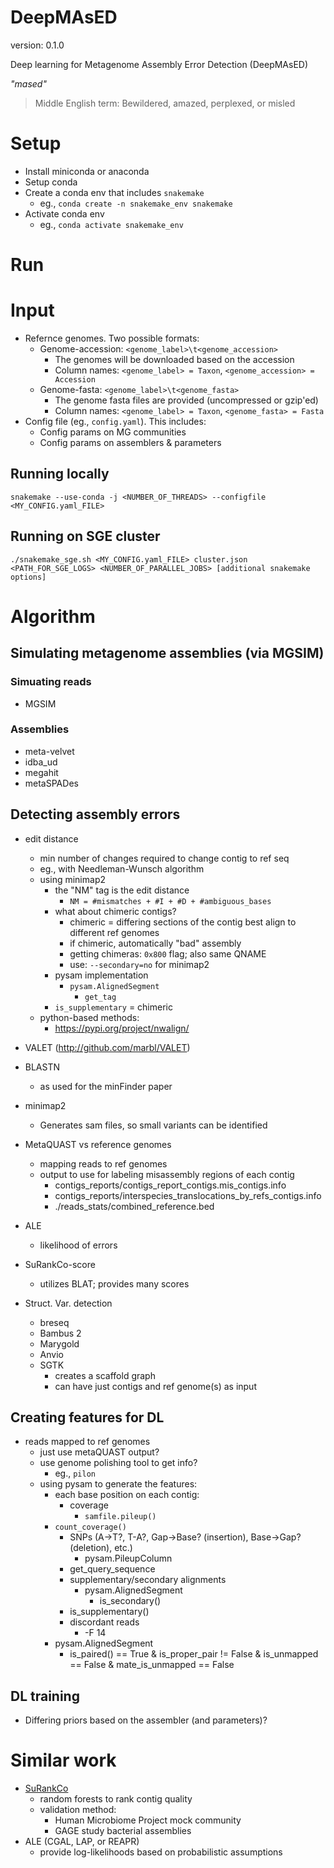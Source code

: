 DeepMAsED
=========

version: 0.1.0

Deep learning for Metagenome Assembly Error Detection (DeepMAsED)


*"mased"*

> Middle English term: Bewildered, amazed, perplexed, or misled

# Setup

* Install miniconda or anaconda
* Setup conda
* Create a conda env that includes `snakemake`
  * eg., `conda create -n snakemake_env snakemake`
* Activate conda env
  * eg., `conda activate snakemake_env`

# Run

# Input 

* Refernce genomes. Two possible formats:
  * Genome-accession: `<genome_label>\t<genome_accession>`
     * The genomes will be downloaded based on the accession
     * Column names: `<genome_label> = Taxon`, `<genome_accession> = Accession`
  * Genome-fasta: `<genome_label>\t<genome_fasta>`
     * The genome fasta files are provided (uncompressed or gzip'ed)
     * Column names: `<genome_label> = Taxon`, `<genome_fasta> = Fasta`
* Config file (eg., `config.yaml`). This includes:
  * Config params on MG communities
  * Config params on assemblers & parameters

## Running locally 

`snakemake --use-conda -j <NUMBER_OF_THREADS> --configfile <MY_CONFIG.yaml_FILE>`

## Running on SGE cluster 

`./snakemake_sge.sh <MY_CONFIG.yaml_FILE> cluster.json <PATH_FOR_SGE_LOGS> <NUMBER_OF_PARALLEL_JOBS> [additional snakemake options]`



# Algorithm

## Simulating metagenome assemblies (via MGSIM)


### Simuating reads

* MGSIM

### Assemblies

* meta-velvet
* idba_ud
* megahit
* metaSPADes

## Detecting assembly errors

* edit distance
  * min number of changes required to change contig to ref seq
  * eg., with Needleman-Wunsch algorithm
  * using minimap2
    * the "NM" tag is the edit distance
      * `NM = #mismatches + #I + #D + #ambiguous_bases`
    * what about chimeric contigs?
      * chimeric = differing sections of the contig best align to different ref genomes
      * if chimeric, automatically "bad" assembly
      * getting chimeras: `0x800` flag; also same QNAME
      * use: `--secondary=no` for minimap2
    * pysam implementation
      * `pysam.AlignedSegment`
        * `get_tag`
	* `is_supplementary` = chimeric
  * python-based methods:
    * https://pypi.org/project/nwalign/

* VALET (http://github.com/marbl/VALET)

* BLASTN
  * as used for the minFinder paper
* minimap2
  * Generates sam files, so small variants can be identified
* MetaQUAST vs reference genomes
  * mapping reads to ref genomes
  * output to use for labeling misassembly regions of each contig
    * contigs_reports/contigs_report_contigs.mis_contigs.info
    * contigs_reports/interspecies_translocations_by_refs_contigs.info
    * ./reads_stats/combined_reference.bed
* ALE
  * likelihood of errors
* SuRankCo-score
  * utilizes BLAT; provides many scores
* Struct. Var. detection
  * breseq
  * Bambus 2
  * Marygold
  * Anvio
  * SGTK
    * creates a scaffold graph
    * can have just contigs and ref genome(s) as input

## Creating features for DL

* reads mapped to ref genomes
  * just use metaQUAST output?
  * use genome polishing tool to get info?
    * eg., `pilon`
  * using pysam to generate the features:
    * each base position on each contig:
      * coverage
        * `samfile.pileup()`
	* `count_coverage()`
      * SNPs (A->T?, T-A?, Gap->Base? (insertion), Base->Gap? (deletion), etc.)
        * pysam.PileupColumn
	  * get_query_sequence
      * supplementary/secondary alignments
        * pysam.AlignedSegment
          * is_secondary()
	  * is_supplementary()
      * discordant reads
        * -F 14
	* pysam.AlignedSegment
	  * is_paired() == True & is_proper_pair != False & is_unmapped == False & mate_is_unmapped == False

## DL training

* Differing priors based on the assembler (and parameters)?



# Similar work
  * [SuRankCo](https://doi.org/10.1186/s12859-015-0644-7)
    * random forests to rank contig quality
    * validation method:
      * Human Microbiome Project mock community
      * GAGE study bacterial assemblies
  * ALE (CGAL, LAP, or REAPR)
    * provide log-likelihoods based on probabilistic assumptions
  
  

